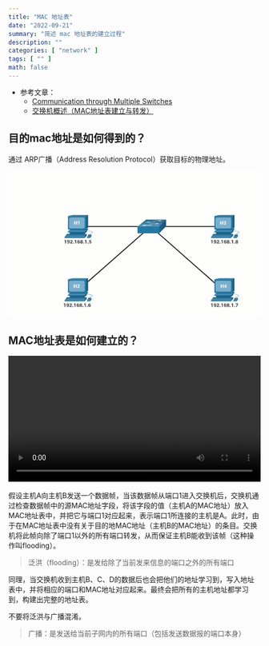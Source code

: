 ```yaml
---
title: "MAC 地址表"
date: "2022-09-21"
summary: "简述 mac 地址表的建立过程"
description: ""
categories: [ "network" ]
tags: [ "" ]
math: false
---
```


- 参考文章：
  - [Communication through Multiple Switches](http://www.practicalnetworking.net/stand-alone/communication-through-multiple-switches/)
  - [交换机概述（MAC地址表建立与转发）](https://blog.csdn.net/polar_night_down/article/details/121745921)

## 目的mac地址是如何得到的？

通过 ARP广播（Address Resolution Protocol）获取目标的物理地址。

<div align="center">
    <img src="ARP-Functions.gif" style="max-height:500px"></img>
</div>


## MAC地址表是如何建立的？

<div align="center">
    <video autoplay="" controls="" style="width:100%" src="mac-adr-table.webm"></video>
</div>

假设主机A向主机B发送一个数据帧，当该数据帧从端口1进入交换机后，交换机通过检查数据帧中的源MAC地址字段，将该字段的值（主机A的MAC地址）放入MAC地址表中，并把它与端口1对应起来，表示端口1所连接的主机是A。此时，由于在MAC地址表中没有关于目的地MAC地址（主机B的MAC地址）的条目。交换机将此帧向除了端口1以外的所有端口转发，从而保证主机B能收到该帧（这种操作叫flooding）。

> 泛洪（flooding）：是发给除了当前发来信息的端口之外的所有端口

同理，当交换机收到主机B、C、D的数据后也会把他们的地址学习到，写入地址表中，并将相应的端口和MAC地址对应起来。最终会把所有的主机地址都学习到，构建出完整的地址表。

不要将泛洪与广播混淆。

> 广播：是发送给当前子网内的所有端口（包括发送数据报的端口本身）
